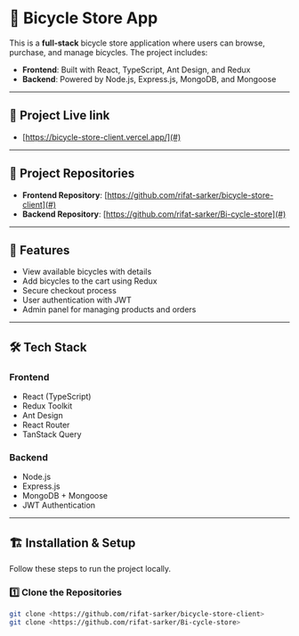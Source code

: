 # 🚴 Bicycle Store App  

This is a **full-stack** bicycle store application where users can browse, purchase, and manage bicycles. The project includes:  
- **Frontend**: Built with React, TypeScript, Ant Design, and Redux  
- **Backend**: Powered by Node.js, Express.js, MongoDB, and Mongoose  

---

## 📂 Project Live link
- [https://bicycle-store-client.vercel.app/](#)  

--- 

## 📂 Project Repositories  

- **Frontend Repository**: [https://github.com/rifat-sarker/bicycle-store-client](#)  
- **Backend Repository**: [https://github.com/rifat-sarker/Bi-cycle-store](#)  

---

## 🚀 Features  

- View available bicycles with details  
- Add bicycles to the cart using Redux  
- Secure checkout process  
- User authentication with JWT  
- Admin panel for managing products and orders  

---

## 🛠️ Tech Stack  

### **Frontend**  
- React (TypeScript)  
- Redux Toolkit  
- Ant Design  
- React Router  
- TanStack Query  

### **Backend**  
- Node.js  
- Express.js  
- MongoDB + Mongoose  
- JWT Authentication  

---

## 🏗️ Installation & Setup  

Follow these steps to run the project locally.  

### **1️⃣ Clone the Repositories**  

```bash
git clone <https://github.com/rifat-sarker/bicycle-store-client>
git clone <https://github.com/rifat-sarker/Bi-cycle-store>

